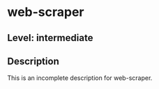 # web-scraper
## Level: intermediate
## Description
This is an incomplete description for web-scraper.
